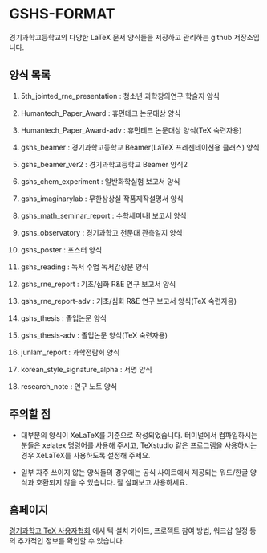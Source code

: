 # GSHS-FORMAT

경기과학고등학교의 다양한 LaTeX 문서 양식들을 저장하고 관리하는 github 저장소입니다.

## 양식 목록

1. 5th_jointed_rne_presentation : 청소년 과학창의연구 학술지 양식

2. Humantech_Paper_Award : 휴먼테크 논문대상 양식

3. Humantech_Paper_Award-adv : 휴먼테크 논문대상 양식(TeX 숙련자용)

4. gshs_beamer : 경기과학고등학교 Beamer(LaTeX 프레젠테이션용 클래스) 양식

5. gshs_beamer_ver2 : 경기과학고등학교 Beamer 양식2

6. gshs_chem_experiment : 일반화학실험 보고서 양식

7. gshs_imaginarylab : 무한상상실 작품제작설명서 양식

8. gshs_math_seminar_report : 수학세미나I 보고서 양식

9. gshs_observatory : 경기과학고 천문대 관측일지 양식

10. gshs_poster : 포스터 양식

11. gshs_reading : 독서 수업 독서감상문 양식

12. gshs_rne_report : 기초/심화 R&E 연구 보고서 양식

13. gshs_rne_report-adv : 기초/심화 R&E 연구 보고서 양식(TeX 숙련자용)

14. gshs_thesis : 졸업논문 양식

15. gshs_thesis-adv : 졸업논문 양식(TeX 숙련자용)

16. junlam_report : 과학전람회 양식

17. korean_style_signature_alpha : 서명 양식

18. research_note : 연구 노트 양식


## 주의할 점

* 대부분의 양식이 XeLaTeX를 기준으로 작성되었습니다. 터미널에서 컴파일하시는 분들은 xelatex 명령어를 사용해 주시고, TeXstudio 같은 프로그램을 사용하시는 경우 XeLaTeX를 사용하도록 설정해 주세요.

* 일부 자주 쓰이지 않는 양식들의 경우에는 공식 사이트에서 제공되는 워드/한글 양식과 호환되지 않을 수 있습니다. 잘 살펴보고 사용하세요.

## 홈페이지

[경기과학고 TeX 사용자협회](http://latex.gs.hs.kr/) 에서 텍 설치 가이드, 프로젝트 참여 방법, 워크샵 일정 등의 추가적인 정보를 확인할 수 있습니다.
